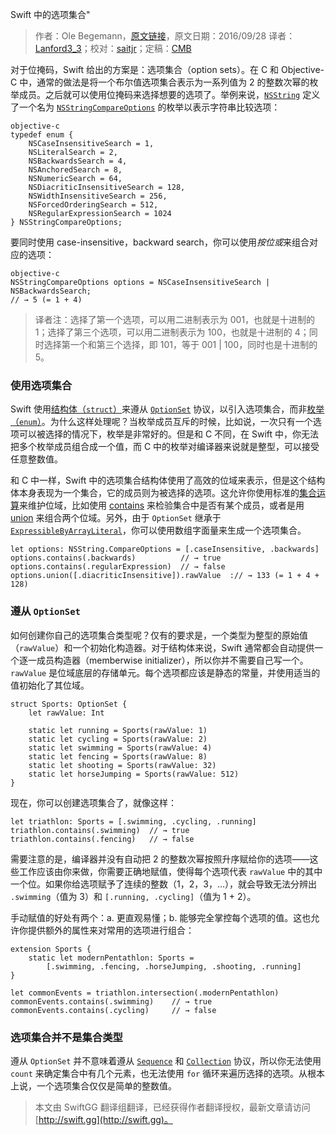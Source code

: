Swift 中的选项集合"

> 作者：Ole Begemann，[原文链接](https://oleb.net/blog/2016/09/swift-option-sets/)，原文日期：2016/09/28
> 译者：[Lanford3_3](http://lanfordcai.github.io)；校对：[saitjr](http://www.saitjr.com)；定稿：[CMB](https://github.com/chenmingbiao)
  









对于位掩码，Swift 给出的方案是：选项集合（option sets）。在 C 和 Objective-C 中，通常的做法是将一个布尔值选项集合表示为一系列值为 2 的整数次幂的枚举成员。之后就可以使用位掩码来选择想要的选项了。举例来说，[`NSString`](https://developer.apple.com/reference/foundation/nsstring?language=objc) 定义了一个名为 [`NSStringCompareOptions`](https://developer.apple.com/reference/foundation/nsstringcompareoptions?language=objc) 的枚举以表示字符串比较选项：



    objective-c
    typedef enum {
    	NSCaseInsensitiveSearch = 1,
    	NSLiteralSearch = 2,
    	NSBackwardsSearch = 4,
    	NSAnchoredSearch = 8,
    	NSNumericSearch = 64,
    	NSDiacriticInsensitiveSearch = 128,
    	NSWidthInsensitiveSearch = 256,
    	NSForcedOrderingSearch = 512,
    	NSRegularExpressionSearch = 1024
    } NSStringCompareOptions;

要同时使用 case-insensitive，backward search，你可以使用*按位或*来组合对应的选项：

    objective-c
    NSStringCompareOptions options = NSCaseInsensitiveSearch | NSBackwardsSearch;
    // → 5 (= 1 + 4)

> 译者注：选择了第一个选项，可以用二进制表示为 001，也就是十进制的 1；选择了第三个选项，可以用二进制表示为 100，也就是十进制的 4；同时选择第一个和第三个选择，即 101，等于 001 | 100，同时也是十进制的 5。

### 使用选项集合

Swift 使用[结构体（`struct`）](https://developer.apple.com/library/content/documentation/Swift/Conceptual/Swift_Programming_Language/ClassesAndStructures.html#//apple_ref/doc/uid/TP40014097-CH13-ID82)来遵从 [`OptionSet`](https://developer.apple.com/reference/swift/optionset) 协议，以引入选项集合，而非[枚举（`enum`）](https://developer.apple.com/library/content/documentation/Swift/Conceptual/Swift_Programming_Language/Enumerations.html#//apple_ref/doc/uid/TP40014097-CH12-ID145)。为什么这样处理呢？当枚举成员互斥的时候，比如说，一次只有一个选项可以被选择的情况下，枚举是非常好的。但是和 C 不同，在 Swift 中，你无法把多个枚举成员组合成一个值，而 C 中的枚举对编译器来说就是整型，可以接受任意整数值。

和 C 中一样，Swift 中的选项集合结构体使用了高效的位域来表示，但是这个结构体本身表现为一个集合，它的成员则为被选择的选项。这允许你使用标准的[集合运算](https://en.wikipedia.org/wiki/Set_(mathematics)#Basic_operations)来维护位域，比如使用 [contains](https://developer.apple.com/reference/swift/optionset/1641006-contains) 来检验集合中是否有某个成员，或者是用 [union](https://developer.apple.com/reference/swift/optionset/1641498-union) 来组合两个位域。另外，由于 `OptionSet` 继承于 [`ExpressibleByArrayLiteral`](https://developer.apple.com/reference/swift/expressiblebyarrayliteral)，你可以使用数组字面量来生成一个选项集合。

    
    let options: NSString.CompareOptions = [.caseInsensitive, .backwards]
    options.contains(.backwards)          // → true
    options.contains(.regularExpression)  // → false
    options.union([.diacriticInsensitive]).rawValue  :// → 133 (= 1 + 4 + 128)

### 遵从 `OptionSet`

如何创建你自己的选项集合类型呢？仅有的要求是，一个类型为整型的原始值（`rawValue`）和一个初始化构造器。对于结构体来说，Swift 通常都会自动提供一个逐一成员构造器（memberwise initializer），所以你并不需要自己写一个。`rawValue` 是位域底层的存储单元。每个选项都应该是静态的常量，并使用适当的值初始化了其位域。

    
    struct Sports: OptionSet {
        let rawValue: Int
    
        static let running = Sports(rawValue: 1)
        static let cycling = Sports(rawValue: 2)
        static let swimming = Sports(rawValue: 4)
        static let fencing = Sports(rawValue: 8)
        static let shooting = Sports(rawValue: 32)
        static let horseJumping = Sports(rawValue: 512)
    }

现在，你可以创建选项集合了，就像这样：

    
    let triathlon: Sports = [.swimming, .cycling, .running]
    triathlon.contains(.swimming)  // → true
    triathlon.contains(.fencing)   // → false
需要注意的是，编译器并没有自动把 2 的整数次幂按照升序赋给你的选项——这些工作应该由你来做，你需要正确地赋值，使得每个选项代表 `rawValue` 中的其中一个位。如果你给选项赋予了连续的整数（1，2，3，...），就会导致无法分辨出 `.swimming`（值为 3）和 `[.running, .cycling]`（值为 1 + 2）。

手动赋值的好处有两个：a. 更直观易懂；b. 能够完全掌控每个选项的值。这也允许你提供额外的属性来对常用的选项进行组合：

    
    extension Sports {
        static let modernPentathlon: Sports =
            [.swimming, .fencing, .horseJumping, .shooting, .running]
    }
    
    let commonEvents = triathlon.intersection(.modernPentathlon)
    commonEvents.contains(.swimming)    // → true
    commonEvents.contains(.cycling)     // → false

### 选项集合并不是集合类型

遵从 `OptionSet` 并不意味着遵从 [`Sequence`](https://developer.apple.com/reference/swift/sequence) 和 [`Collection`](https://developer.apple.com/reference/swift/collection) 协议，所以你无法使用 `count` 来确定集合中有几个元素，也无法使用 `for` 循环来遍历选择的选项。从根本上说，一个选项集合仅仅是简单的整数值。

> 本文由 SwiftGG 翻译组翻译，已经获得作者翻译授权，最新文章请访问 [http://swift.gg](http://swift.gg)。